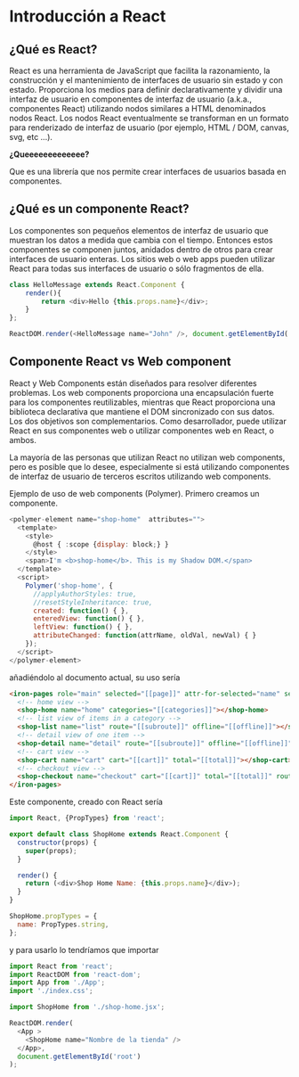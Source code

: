 # Introducción a React

## ¿Qué es React?
React es una herramienta de JavaScript que facilita la razonamiento, la construcción y el mantenimiento de interfaces de usuario sin estado y con estado. Proporciona los medios para definir declarativamente y dividir una interfaz de usuario en componentes de interfaz de usuario (a.k.a., componentes React) utilizando nodos similares a HTML denominados nodos React. Los nodos React eventualmente se transforman en un formato para renderizado de interfaz de usuario (por ejemplo, HTML / DOM, canvas, svg, etc ...).

**¿Queeeeeeeeeeeee?**

Que es una librería que nos permite crear interfaces de usuarios basada en componentes.

## ¿Qué es un componente React?

Los componentes son pequeños elementos de interfaz de usuario que muestran los datos a medida que cambia con el tiempo. Entonces estos componentes se componen juntos, anidados dentro de otros para crear interfaces de usuario enteras. Los sitios web o web apps pueden utilizar React para todas sus interfaces de usuario o sólo fragmentos de ella.

```js
class HelloMessage extends React.Component {
    render(){
        return <div>Hello {this.props.name}</div>;
    }
};

ReactDOM.render(<HelloMessage name="John" />, document.getElementById('app'));

```

## Componente React vs Web component

React y Web Components están diseñados para resolver diferentes problemas. Los web components proporciona una encapsulación fuerte para los componentes reutilizables, mientras que React proporciona una biblioteca declarativa que mantiene el DOM sincronizado con sus datos. Los dos objetivos son complementarios. Como desarrollador, puede utilizar React en sus componentes web o utilizar componentes web en React, o ambos.

La mayoría de las personas que utilizan React no utilizan web components, pero es posible que lo desee, especialmente si está utilizando componentes de interfaz de usuario de terceros escritos utilizando web components.

Ejemplo de uso de web components (Polymer). Primero creamos un componente.

```js
<polymer-element name="shop-home"  attributes="">
  <template>
    <style>
      @host { :scope {display: block;} }
    </style>
    <span>I'm <b>shop-home</b>. This is my Shadow DOM.</span>
  </template>
  <script>
    Polymer('shop-home', {
      //applyAuthorStyles: true,
      //resetStyleInheritance: true,
      created: function() { },
      enteredView: function() { },
      leftView: function() { },
      attributeChanged: function(attrName, oldVal, newVal) { }
    });
  </script>
</polymer-element>
```

añadiéndolo al documento actual, su uso sería

```html
<iron-pages role="main" selected="[[page]]" attr-for-selected="name" selected-attribute="visible">
  <!-- home view -->
  <shop-home name="home" categories="[[categories]]"></shop-home>
  <!-- list view of items in a category -->
  <shop-list name="list" route="[[subroute]]" offline="[[offline]]"></shop-list>
  <!-- detail view of one item -->
  <shop-detail name="detail" route="[[subroute]]" offline="[[offline]]"></shop-detail>
  <!-- cart view -->
  <shop-cart name="cart" cart="[[cart]]" total="[[total]]"></shop-cart>
  <!-- checkout view -->
  <shop-checkout name="checkout" cart="[[cart]]" total="[[total]]" route="{{subroute}}"></shop-checkout>
</iron-pages>
```

Este componente, creado con React sería

```js
import React, {PropTypes} from 'react';

export default class ShopHome extends React.Component {
  constructor(props) {
    super(props);
  }

  render() {
    return (<div>Shop Home Name: {this.props.name}</div>);
  }
}

ShopHome.propTypes = {
  name: PropTypes.string,
};
```

y para usarlo lo tendríamos que importar

```js
import React from 'react';
import ReactDOM from 'react-dom';
import App from './App';
import './index.css';

import ShopHome from './shop-home.jsx';

ReactDOM.render(
  <App >
    <ShopHome name="Nombre de la tienda" />
  </App>,
  document.getElementById('root')
);
```